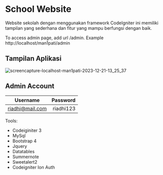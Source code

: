 # School Website
Website sekolah dengan menggunakan framework CodeIgniter ini memiliki tampilan yang sederhana dan fitur yang mampu berfungsi dengan baik.

To access admin page, add url /admin. Example http://localhost/man1pati/admin

## Tampilan Aplikasi
![screencapture-localhost-man1pati-2023-12-21-13_25_37](https://github.com/riadhiraznan/Kelompok1/assets/145758323/5eedb832-9937-4edd-8d7f-28a74b027cca)

## Admin Account
|    Username    | Password |
|:--------------:|---------:|
| riadhi@mail.com | riadhi123 |


Tools:
- Codeiginiter 3
- MySql
- Bootstrap 4
- Jquery
- Datatables
- Summernote
- Sweetalert2
- Codeigniter Ion Auth
